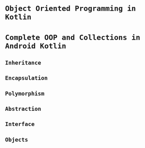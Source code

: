 # `Object Oriented Programming in Kotlin`
# `Complete OOP and Collections in Android Kotlin`
## `Inheritance`
## `Encapsulation`
## `Polymorphism`
## ``Abstraction``
## `Interface`
## `Objects`
